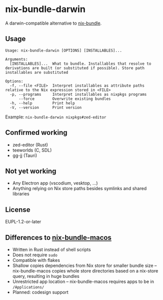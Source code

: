 # nix-bundle-darwin

A darwin-compatible alternative to [nix-bundle](https://github.com/nix-community/nix-bundle).

## Usage

```
Usage: nix-bundle-darwin [OPTIONS] [INSTALLABLES]...

Arguments:
  [INSTALLABLES]...  What to bundle. Installables that resolve to derivations are built (or substituted if possible). Store path installables are substituted

Options:
  -f, --file <FILE>  Interpret installables as attribute paths relative to the Nix expression stored in <FILE>
  -p, --programs     Interpret installables as nixpkgs programs
      --force        Overwrite existing bundles
  -h, --help         Print help
  -V, --version      Print version
```

Example: `nix-bundle-darwin nixpkgs#zed-editor`

## Confirmed working

- zed-editor (Rust)
- teeworlds (C, SDL)
- gg-jj (Tauri)

## Not yet working

- Any Electron app (vscodium, vesktop, ...)
- Anything relying on Nix store paths besides symlinks and shared libraries

## License

EUPL-1.2-or-later

## Differences to [nix-bundle-macos](https://github.com/ariutta/nix-bundle-macos)

- Written in Rust instead of shell scripts
- Does not require `sudo`
- Compatible with flakes
- Shallow copies dependencies from Nix store for smaller bundle size – nix-bundle-macos copies whole store directories based on a nix-store query, resulting in huge bundles
- Unrestricted app location – nix-bundle-macos requires apps to be in `/Applications/`
- Planned: codesign support
